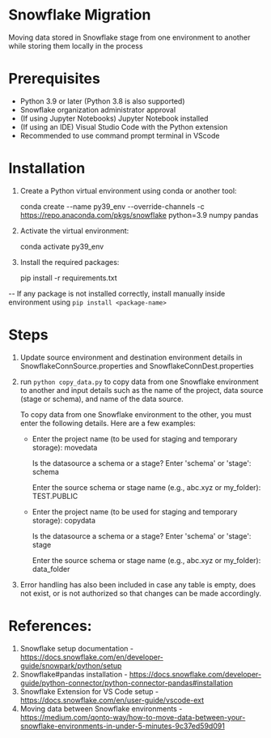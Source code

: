 # Snowflake Migration
Moving data stored in Snowflake stage from one environment to another while storing them locally in the process

# Prerequisites

- Python 3.9 or later (Python 3.8 is also supported)
- Snowflake organization administrator approval
- (If using Jupyter Notebooks) Jupyter Notebook installed
- (If using an IDE) Visual Studio Code with the Python extension
- Recommended to use command prompt terminal in VScode

# Installation

1. Create a Python virtual environment using conda or another tool:

   conda create --name py39_env --override-channels -c https://repo.anaconda.com/pkgs/snowflake python=3.9 numpy pandas

2. Activate the virtual environment:

   conda activate py39_env

3. Install the required packages:

   pip install -r requirements.txt

-- If any package is not installed correctly, install manually inside environment using `pip install <package-name>`

# Steps

1. Update source environment and destination environment details in SnowflakeConnSource.properties and SnowflakeConnDest.properties

2. run `python copy_data.py` to copy data from one Snowflake environment to another and input details such as the name of the project, data source (stage or schema), and name of the data source.

   To copy data from one Snowflake environment to the other, you must enter the following details. Here are a few examples:

   -  Enter the project name (to be used for staging and temporary storage): movedata

      Is the datasource a schema or a stage? Enter 'schema' or 'stage': schema

      Enter the source schema or stage name (e.g., abc.xyz or my_folder): TEST.PUBLIC

   -  Enter the project name (to be used for staging and temporary storage): copydata

      Is the datasource a schema or a stage? Enter 'schema' or 'stage': stage

      Enter the source schema or stage name (e.g., abc.xyz or my_folder): data_folder

3. Error handling has also been included in case any table is empty, does not exist, or is not authorized so that changes can be made accordingly.

# References:

1. Snowflake setup documentation - https://docs.snowflake.com/en/developer-guide/snowpark/python/setup
2. Snowflake#pandas installation - https://docs.snowflake.com/developer-guide/python-connector/python-connector-pandas#installation 
3. Snowflake Extension for VS Code setup - https://docs.snowflake.com/en/user-guide/vscode-ext
4. Moving data between Snowflake environments - https://medium.com/qonto-way/how-to-move-data-between-your-snowflake-environments-in-under-5-minutes-9c37ed59d091
